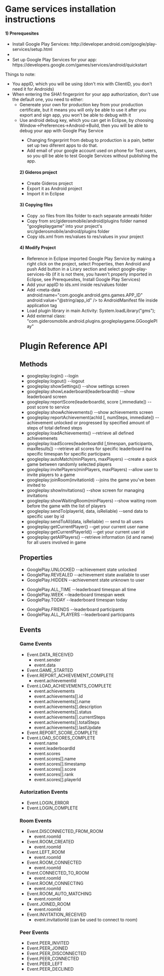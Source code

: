 <h1>Game services installation instructions</h1>

<h4>1) Prerequesites</h4>
<ul>
<li>Install Google Play Services: http://developer.android.com/google/play-services/setup.html<li>
<li>Set up Google Play Services for your app: https://developers.google.com/games/services/android/quickstart</li>
</ul>
<p>Things to note:
<ul>
<li>You appID, which you will be using (don't mix with ClientID, you don't need it for Androids)</li>
<li>When entering the SHA1 fingerprint for your app authorization, don't use the default one, you need to either:
<ul>
<li>Genereate your own for production key from your production certificate, but it means you will only be able to use it after you export and sign app, you won't be able to debug with it</li>
<li>Use android debug key, which you can get in Eclipse, by choosing Window->Preferences->Android->Build, then you will be able to debug your app with Google Play Service</li>
<ul></li>
<li>Changing fingerprint from debug to production is a pain, better set up two diferent apps to do that.</li>
<li>Add email of your google account used on phone for Test users, so you qill be able to test Google Services without publishing the app.</li>
</ul></p>

<h4>2) Gideros project</h4>
<ul>
<li>Create Gideros project</li>
<li>Export it as Android project</li>
<li>Import it in Eclipse</li>
</ul>

<h4>3) Copying files</h4>
<ul>
<li>Copy .so files from libs folder to each separate armeabi folder</li>
<li>Copy from src/giderosmobile/android/plugins folder named "googleplaygame" into your project's src/giderosmobile/android/plugins folder</li>
<li>Copy ids.xml from res/values to res/values in your project</li>
</ul>

<h4>4) Modify Project</h4>
<ul>
<li>Reference in Eclipse imported Google Play Service by making a right click on the project, select Properties, then Android and push Add button in a Lirary section and select google-play-services-lib (if it is not there, you haven't properly imported in Eclipse, see Prerequesites, Install Google Play Services) </li>
<li>Add your appID to ids.xml inside res/values folder</li>
<li>Add &lt;meta-data android:name="com.google.android.gms.games.APP_ID" android:value="@string/app_id" /&gt; to AndroidManifest file inside application tag</li>
<li>Load plugin library in main Activity: System.loadLibrary("gms");</li>
<li>Add external class: "com.giderosmobile.android.plugins.googleplaygame.GGooglePlay"</li>
</ul>



<h1>Plugin Reference API</h1>
<h2>Methods</h2>
<ul>
<li>googleplay:login() --login</li>
<li>googleplay:logout() --logout</li>
<li>googleplay:showSettings() --show settings screen</li>
<li>googleplay:showLeaderboard(leaderboardId) --show leaderboard screen</li>
<li>googleplay:reportScore(leaderboardId, score [,immediate]) --post score to service</li>
<li>googleplay:showAchievements() --show achievements screen</li>
<li>googleplay:reportAchievement(achId [, numSteps, immediate]) --achievement unlocked or progressed by specified amount of steps of total defined steps</li>
<li>googleplay:loadAchievements() --retrieve all defined achievemenets</li>
<li>googleplay:loadScores(leaderboardId [,timespan, participants, maxResults]) --retrieve all scores for specific leaderboard ina specific timespan for specific participans</li>
<li>googleplay:autoMatch(minPlayers, maxPlayers) --create a quick game between randomly selected players</li>
<li>googleplay:invitePlayers(minPlayers, maxPlayers) --allow user to invite players to a game</li>
<li>googleplay:joinRoom(invitationId) --joins the game you've been invited to</li>
<li>googleplay:showInvitations() --show screen for managing invitations</li>
<li>googleplay:showWaitingRoom(minPlayers) --show waiting room before the game with the list of players</li>
<li>googleplay:sendTo(playerId, data, isReliable) --send data to specific user by id</li>
<li>googleplay:sendToAll(data, isReliable) -- send to all users</li>
<li>googleplay:getCurrentPlayer() --get your current user name</li>
<li>googleplay:getCurrentPlayerId() --get your current user id</li>
<li>googleplay:getAllPlayers() --retrieve information (id and name) for all users involved in game</li>
</ul>

<h2>Properties</h2>
<ul>
<li>GooglePlay.UNLOCKED --achievement state unlocked</li>
<li>GooglePlay.REVEALED --achievement state available to user</li>
<li>GooglePlay.HIDDEN   --achievement state unknown to user </li>
</ul>
<ul>
<li>GooglePlay.ALL_TIME --leaderboard timespan all time</li>
<li>GooglePlay.WEEK     --leaderboard timespan week</li>
<li>GooglePlay.TODAY    --leaderboard timespan today</li>
</ul>
<ul>
<li>GooglePlay.FRIENDS  --leaderboard participants</li>
<li>GooglePlay.ALL_PLAYERS --leaderboard participants</li>
</ul>
<h2>Events</h2>

<h3>Game Events</h3>
<ul>
<li>Event.DATA_RECEIVED
<ul>
	<li>event.sender</li>
	<li>event.data</li>
</ul>
</li>
<li>Event.GAME_STARTED</li>
<li>Event.REPORT_ACHIEVEMENT_COMPLETE
<ul>
	<li>event.achievementId</li>
</ul>
</li>
<li>Event.LOAD_ACHIEVEMENTS_COMPLETE
<ul>
	<li>event.achievements</li>
	<li>event.achievements[].id</li>
	<li>event.achievements[].name</li>
	<li>event.achievements[].description</li>
	<li>event.achievements[].status</li>
	<li>event.achievements[].currentSteps</li>
	<li>event.achievements[].totalSteps</li>
	<li>event.achievements[].lastUpdate</li>
</ul>
</li>
<li>Event.REPORT_SCORE_COMPLETE</li>
<li>Event.LOAD_SCORES_COMPLETE
<ul>
	<li>event.name</li>
	<li>event.leaderboardId</li>
	<li>event.scores</li>
	<li>event.scores[].name</li>
	<li>event.scores[].timestamp</li>
	<li>event.scores[].score</li>
	<li>event.scores[].rank</li>
	<li>event.scores[].playerId</li>
</ul>
</li>
</ul>

<h3>Autorization Events</h3>
<ul>
<li>Event.LOGIN_ERROR</li>
<li>Event.LOGIN_COMPLETE</li>
</ul>

<h3>Room Events</h3>
<ul>
<li>Event.DISCONNECTED_FROM_ROOM
<ul>
	<li>event.roomId</li>
</ul>
</li>
<li>Event.ROOM_CREATED
<ul>
	<li>event.roomId</li>
</ul>
</li>
<li>Event.LEFT_ROOM
<ul>
	<li>event.roomId</li>
</ul>
</li>
<li>Event.ROOM_CONNECTED
<ul>
	<li>event.roomId</li>
</ul>
</li>
<li>Event.CONNECTED_TO_ROOM
<ul>
	<li>event.roomId</li>
</ul>
</li>
<li>Event.ROOM_CONNECTING
<ul>
	<li>event.roomId</li>
</ul>
</li>
<li>Event.ROOM_AUTO_MATCHING
<ul>
	<li>event.roomId</li>
</ul>
</li>
<li>Event.JOINED_ROOM
<ul>
	<li>event.roomId</li>
</ul>
</li>
<li>Event.INVITATION_RECEIVED
<ul>
	<li>event.invitationId (can be used to connect to room)</li>
</ul>
</li>
</ul>

<h3>Peer Events</h3>
<ul>
<li>Event.PEER_INVITED</li>
<li>Event.PEER_JOINED</li>
<li>Event.PEER_DISCONNECTED</li>
<li>Event.PEER_CONNECTED</li>
<li>Event.PEER_LEFT</li>
<li>Event.PEER_DECLINED</li>
</ul>